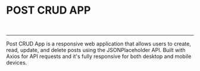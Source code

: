 <h1>POST CRUD APP </h1>
<br>
<hr>
<p>Post CRUD App is a responsive web application that allows users to create, read, update, and delete posts using the JSONPlaceholder API. Built with Axios for API requests and it's fully responsive for both desktop and mobile devices.</p>